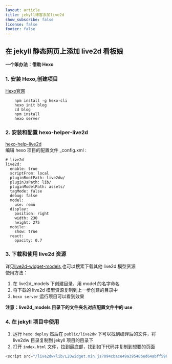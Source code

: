 ```yaml
---
layout: article
title: jekyll博客添加live2d
show_subscribe: false
license: false
footer: false
---
```

## 在 jekyll 静态网页上添加 live2d 看板娘
**一个笨办法：借助 Hexo**

### 1. 安装 Hexo,创建项目
[Hexo官网](https://hexo.io/zh-cn/docs/)
``` 
    npm install -g hexo-cli
    hexo init blog
    cd blog
    npm install
    hexo server
```
### 2. 安装和配置 hexo-helper-live2d
[hexo-help-live2d](https://github.com/EYHN/hexo-helper-live2d)  
编辑 hexo 项目的配置文件 _config.xml :
```
# live2d
live2d:
  enable: true
  scriptFrom: local
  pluginRootPath: live2dw/
  pluginJsPath: lib/
  pluginModelPath: assets/
  tagMode: false
  debug: false
  model:
    use: remu
  display:
    position: right
    width: 230
    height: 275
  mobile:
    show: true
  react:
    opacity: 0.7
```
### 3. 下载和使用 live2d 资源
详见[live2d-widget-models](https://github.com/xiazeyu/live2d-widget-models),也可以搜索下载其他 live2d 模型资源  
使用方法：
1. 在 live2d_models 下创建目录，用 model 的名字命名
2. 将下载的 live2d 模型资源复制到上一步创建的目录中
3. `hexo server` 运行项目可以看到效果

**注意：live2d_models 目录下的文件夹名对应配置文件中的 use**  

### 4. 在 jekyll 项目中使用
1. 运行 `hexo deploy` 然后在 `public/live2dw` 下可以找到编译后的文件，将 live2dw 目录复制到 jekyll 项目的目录下
2. 打开 `index.html` 文件，拉到最底部，找到如下代码并复制到想要的页面
```javascript
<script src="/live2dw/lib/L2Dwidget.min.js?094cbace49a39548bed64abff5988b05"></script><script>L2Dwidget.init({"pluginRootPath":"live2dw/","pluginJsPath":"lib/","pluginModelPath":"assets/","tagMode":false,"debug":false,"model":{"jsonPath":"/live2dw/assets/remu.model.json"},"display":{"position":"right","width":230,"height":275},"mobile":{"show":true},"react":{"opacity":0.7},"log":false});</script>
```
